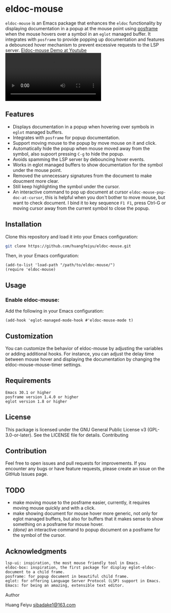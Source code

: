 # eldoc-mouse

`eldoc-mouse` is an Emacs package that enhances the `eldoc` functionality by displaying documentation in a popup at the mouse point using [posframe](https://github.com/tumashu/posframe) when the mouse hovers over a symbol in an `eglot` managed buffer. It integrates with `posframe` to provide popping up documentation and features a debounced hover mechanism to prevent excessive requests to the LSP server.
[Eldoc-mouse Demo at Youtube](https://youtu.be/XFAc4WyiJjI)
<video src="https://github.com/user-attachments/assets/5622cfd2-de0c-46e8-9276-d67615671932" controls></video>

## Features
- Displays documentation in a popup when hovering over symbols in `eglot` managed buffers.
- Integrates with `posframe` for popup documentation.
- Support moving mouse to the popup by move mouse on it and click.
- Automatically hide the popup when mouse moved away from the symbol, also supoort pressing `C-g` to hide the popup.
- Avoids spamming the LSP server by debouncing hover events.
- Works in eglot managed buffers to show documentation for the symbol under the mouse point.
- Removed the unnecessary signatures from the document to make doucment more clear.
- Still keep highlighting the symbol under the cursor.
- An interactive command to pop up document at cursor `eldoc-mouse-pop-doc-at-cursor`, this is helpful when you don't bother to move mouse, but want to check document. I bind it to key sequence `F1 F1`, press Ctrl-G or moving cursor away from the current symbol to close the popup. 

## Installation

Clone this repository and load it into your Emacs configuration:

```sh
git clone https://github.com/huangfeiyu/eldoc-mouse.git
```
Then, in your Emacs configuration:

``` elisp
(add-to-list 'load-path "/path/to/eldoc-mouse/")
(require 'eldoc-mouse)
```

## Usage
### Enable eldoc-mouse:
Add the following in your Emacs configuration:
```
(add-hook 'eglot-managed-mode-hook #'eldoc-mouse-mode t)
```
## Customization

You can customize the behavior of eldoc-mouse by adjusting the variables or adding additional hooks. For instance, you can adjust the delay time between mouse hover and displaying the documentation by changing the eldoc-mouse-mouse-timer settings.
## Requirements

    Emacs 30.1 or higher
    posframe version 1.4.0 or higher
    eglot version 1.8 or higher

## License

This package is licensed under the GNU General Public License v3 (GPL-3.0-or-later). See the LICENSE file for details.
Contributing

## Contribution
Feel free to open issues and pull requests for improvements. If you encounter any bugs or have feature requests, please create an issue on the GitHub Issues page.
## TODO 
* make moving mouse to the posframe easier, currently, it requires moving mouse quickly and with a click.
* make showing document for mouse hover more generic, not only for eglot managed buffers,  but also for buffers that it makes sense to show something on a posframe for mouse hover.
* *(done)* an interactive command to popup document on a posframe for the symbol of the cursor.

## Acknowledgments

    lsp-ui: inspiration, the most mouse friendly tool in Emacs.
    eldoc-box: inspiration, the first package for display eglot-eldoc-document to a child frame.
    posframe: for popup document in beautiful child frame. 
    eglot: for offering Language Server Protocol (LSP) support in Emacs.
    Emacs: for being an amazing, extensible text editor.

Author

Huang Feiyu sibadake1@163.com
